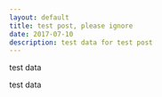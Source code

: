 ```yaml
---
layout: default
title: test post, please ignore
date: 2017-07-10
description: test data for test post
---
```

test data





test data
